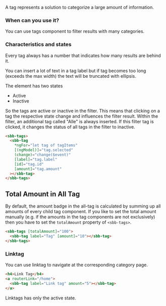 A tag represents a solution to categorize a large amount of information.

### When can you use it?

You can use tags component to filter results with many categories.

### Characteristics and states

Every tag always has a number that indicates how many results are behind it.

You can insert a lot of text in a tag label but if tag becomes too long (exceeds the max width) the text will be truncated with ellipsis.

The element has two states

- Active
- Inactive

So the tags are active or inactive in the filter. This means that clicking on a tag the respective state change and influences the filter result.
Within the filter, an additional tag called "Alle" is always inserted. If this filter tag is clicked, it changes the status of all tags in the filter to inactive.

```html
<sbb-tags>
  <sbb-tag
    *ngFor="let tag of tagItems"
    [(ngModel)]="tag.selected"
    (change)="change($event)"
    [label]="tag.label"
    [id]="tag.id"
    [amount]="tag.amount"
  ></sbb-tag>
</sbb-tags>
```

## Total Amount in All Tag

By default, the amount badge in the all-tag is calculated by summing up all amounts of every child tag component.
If you like to set the total amount manually (e.g. if the amounts in the tag components are not exclusively) then you have to set the `totalAmount` property of `<sbb-tags>`.

```html
<sbb-tags [totalAmount]="100">
  <sbb-tag label="Tag" [amount]="10"></sbb-tag>
</sbb-tags>
```

### Linktag

You can use linktag to navigate at the corresponding category page.

```html
<h4>Link Tag</h4>
<a routerLink="/home">
  <sbb-tag label="Link tag" amount="5"></sbb-tag>
</a>
```

Linktags has only the active state.
